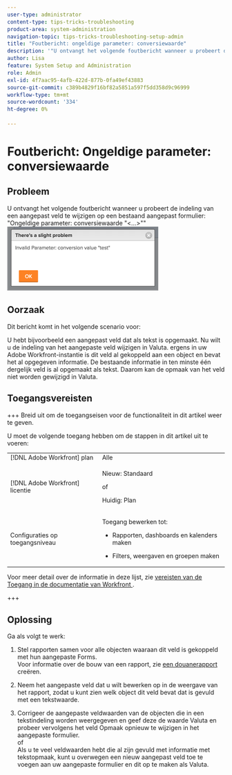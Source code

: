 ```yaml
---
user-type: administrator
content-type: tips-tricks-troubleshooting
product-area: system-administration
navigation-topic: tips-tricks-troubleshooting-setup-admin
title: "Foutbericht: ongeldige parameter: conversiewaarde"
description: '"U ontvangt het volgende foutbericht wanneer u probeert de indeling van een aangepast veld op een bestaand aangepast formulier te wijzigen: ''Ongeldige parameter: conversiewaarde ''&lt;..&gt;'''''
author: Lisa
feature: System Setup and Administration
role: Admin
exl-id: 4f7aac95-4afb-422d-877b-0fa49ef43883
source-git-commit: c389b4829f16bf82a5851a597f5dd358d9c96999
workflow-type: tm+mt
source-wordcount: '334'
ht-degree: 0%

---
```


# Foutbericht: Ongeldige parameter: conversiewaarde

## Probleem

U ontvangt het volgende foutbericht wanneer u probeert de indeling van een aangepast veld te wijzigen op een bestaand aangepast formulier: &quot;Ongeldige parameter: conversiewaarde &quot;&lt;...>&quot;&quot;\
![ custom_field_format_invalid_parameter_error.png ](assets/custom-field-format-invalid-parameter-error-350x148.png)

## Oorzaak

Dit bericht komt in het volgende scenario voor:

U hebt bijvoorbeeld een aangepast veld dat als tekst is opgemaakt.  Nu wilt u de indeling van het aangepaste veld wijzigen in Valuta. ergens in uw Adobe Workfront-instantie is dit veld al gekoppeld aan een object en bevat het al opgegeven informatie. De bestaande informatie in ten minste één dergelijk veld is al opgemaakt als tekst. Daarom kan de opmaak van het veld niet worden gewijzigd in Valuta.

## Toegangsvereisten

+++ Breid uit om de toegangseisen voor de functionaliteit in dit artikel weer te geven.

U moet de volgende toegang hebben om de stappen in dit artikel uit te voeren:

<table style="table-layout:auto"> 
 <col> 
 <col> 
 <tbody> 
  <tr> 
   <td role="rowheader">[!DNL Adobe Workfront] plan</td> 
   <td>Alle</td> 
  </tr> 
  <tr> 
   <td role="rowheader">[!DNL Adobe Workfront] licentie</td> 
   <td>
   <p>Nieuw: Standaard</p>
   <p>of</p>
   <p>Huidig: Plan</p></td> 
  </tr> 
  <tr> 
   <td role="rowheader">Configuraties op toegangsniveau</td> 
   <td> <p>Toegang bewerken tot:</p> 
    <ul> 
     <li> <p>Rapporten, dashboards en kalenders maken</p> </li> 
     <li> <p>Filters, weergaven en groepen maken</p> </li> 
    </ul>
  </tr> 
 </tbody> 
</table>

Voor meer detail over de informatie in deze lijst, zie [ vereisten van de Toegang in de documentatie van Workfront ](/help/quicksilver/administration-and-setup/add-users/access-levels-and-object-permissions/access-level-requirements-in-documentation.md).

+++

## Oplossing

Ga als volgt te werk:

1. Stel rapporten samen voor alle objecten waaraan dit veld is gekoppeld met hun aangepaste Forms.\
   Voor informatie over de bouw van een rapport, zie [ een douanerapport ](../../reports-and-dashboards/reports/creating-and-managing-reports/create-custom-report.md) creëren.

1. Neem het aangepaste veld dat u wilt bewerken op in de weergave van het rapport, zodat u kunt zien welk object dit veld bevat dat is gevuld met een tekstwaarde.
1. Corrigeer de aangepaste veldwaarden van de objecten die in een tekstindeling worden weergegeven en geef deze de waarde Valuta en probeer vervolgens het veld Opmaak opnieuw te wijzigen in het aangepaste formulier.\
   of\
   Als u te veel veldwaarden hebt die al zijn gevuld met informatie met tekstopmaak, kunt u overwegen een nieuw aangepast veld toe te voegen aan uw aangepaste formulier en dit op te maken als Valuta.
